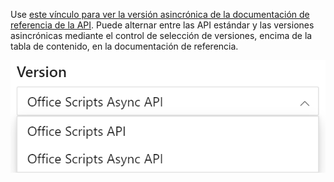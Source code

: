 Use [este vínculo para ver la versión asincrónica de la documentación de referencia de la API](/javascript/api/office-scripts/excelscript?view=office-scripts-async&preserve-view=true). Puede alternar entre las API estándar y las versiones asincrónicas mediante el control de selección de versiones, encima de la tabla de contenido, en la documentación de referencia.

![El control de selección de versiones en la documentación de referencia.](../images/reference-documentation-version-picker.png)
